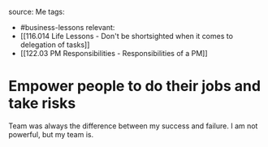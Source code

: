 source: Me
tags:
- #business-lessons 
relevant:
- [[116.014 Life Lessons - Don't be shortsighted when it comes to delegation of tasks]]
- [[122.03 PM Responsibilities - Responsibilities of a PM]]

# Empower people to do their jobs and take risks

Team was always the difference between my success and failure. I am not powerful, but my team is.
